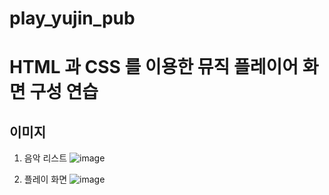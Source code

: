 # play_yujin_pub

# HTML 과 CSS 를 이용한 뮤직 플레이어 화면 구성 연습

## 이미지

1. 음악 리스트
![image](https://user-images.githubusercontent.com/76608100/230817271-0d7f79ee-5450-48e7-b6d9-16b240ec17d6.png)

2. 플레이 화면
![image](https://user-images.githubusercontent.com/76608100/230817287-16f6c98a-2c7d-403d-9812-8fd21551a225.png)
